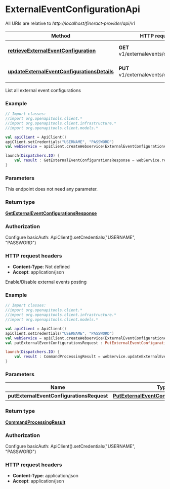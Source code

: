 # ExternalEventConfigurationApi

All URIs are relative to *http://localhost/fineract-provider/api/v1*

| Method | HTTP request | Description |
| ------------- | ------------- | ------------- |
| [**retrieveExternalEventConfiguration**](ExternalEventConfigurationApi.md#retrieveExternalEventConfiguration) | **GET** v1/externalevents/configuration | List all external event configurations |
| [**updateExternalEventConfigurationsDetails**](ExternalEventConfigurationApi.md#updateExternalEventConfigurationsDetails) | **PUT** v1/externalevents/configuration | Enable/Disable external events posting |



List all external event configurations

### Example
```kotlin
// Import classes:
//import org.openapitools.client.*
//import org.openapitools.client.infrastructure.*
//import org.openapitools.client.models.*

val apiClient = ApiClient()
apiClient.setCredentials("USERNAME", "PASSWORD")
val webService = apiClient.createWebservice(ExternalEventConfigurationApi::class.java)

launch(Dispatchers.IO) {
    val result : GetExternalEventConfigurationsResponse = webService.retrieveExternalEventConfiguration()
}
```

### Parameters
This endpoint does not need any parameter.

### Return type

[**GetExternalEventConfigurationsResponse**](GetExternalEventConfigurationsResponse.md)

### Authorization


Configure basicAuth:
    ApiClient().setCredentials("USERNAME", "PASSWORD")

### HTTP request headers

 - **Content-Type**: Not defined
 - **Accept**: application/json


Enable/Disable external events posting

### Example
```kotlin
// Import classes:
//import org.openapitools.client.*
//import org.openapitools.client.infrastructure.*
//import org.openapitools.client.models.*

val apiClient = ApiClient()
apiClient.setCredentials("USERNAME", "PASSWORD")
val webService = apiClient.createWebservice(ExternalEventConfigurationApi::class.java)
val putExternalEventConfigurationsRequest : PutExternalEventConfigurationsRequest =  // PutExternalEventConfigurationsRequest | 

launch(Dispatchers.IO) {
    val result : CommandProcessingResult = webService.updateExternalEventConfigurationsDetails(putExternalEventConfigurationsRequest)
}
```

### Parameters
| Name | Type | Description  | Notes |
| ------------- | ------------- | ------------- | ------------- |
| **putExternalEventConfigurationsRequest** | [**PutExternalEventConfigurationsRequest**](PutExternalEventConfigurationsRequest.md)|  | |

### Return type

[**CommandProcessingResult**](CommandProcessingResult.md)

### Authorization


Configure basicAuth:
    ApiClient().setCredentials("USERNAME", "PASSWORD")

### HTTP request headers

 - **Content-Type**: application/json
 - **Accept**: application/json

